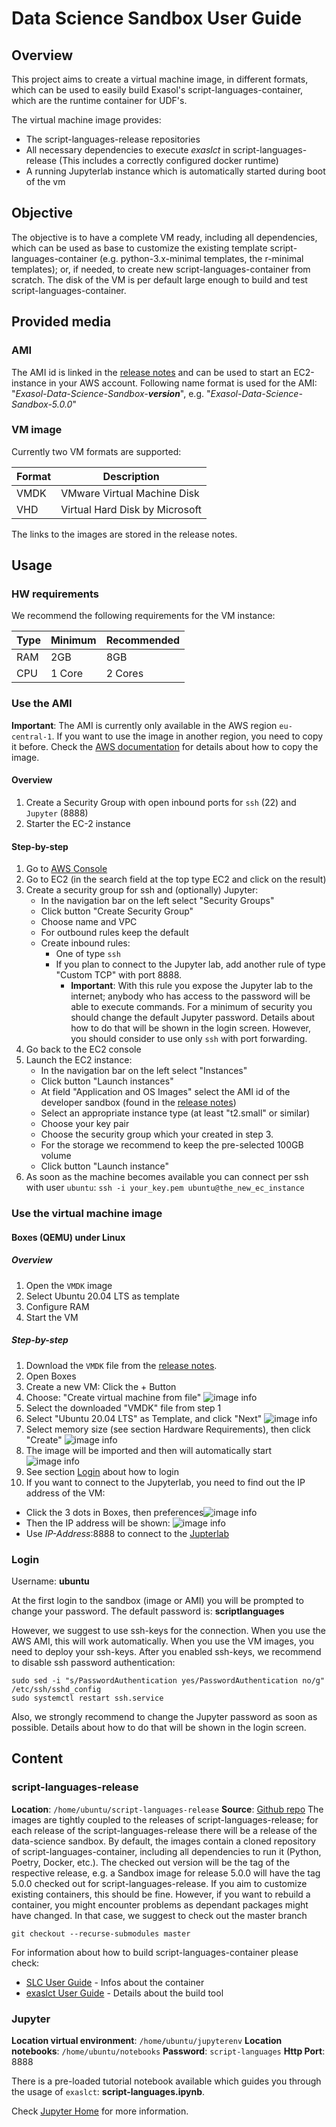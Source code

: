 # Data Science Sandbox User Guide

## Overview

This project aims to create a virtual machine image, in different formats, which can be used to easily build Exasol's script-languages-container, which are the runtime container for UDF's.

The virtual machine image provides:
* The script-languages-release repositories
* All necessary dependencies to execute _exaslct_ in script-languages-release (This includes a correctly configured docker runtime)
* A running Jupyterlab instance which is automatically started during boot of the vm

## Objective

The objective is to have a complete VM ready, including all dependencies, which can be used as base to customize the existing template script-languages-container (e.g. python-3.x-minimal templates, the r-minimal templates); or, if needed, to create new script-languages-container from scratch.
The disk of the VM is per default large enough to build and test script-languages-container.

## Provided media

### AMI

The AMI id is linked in the [release notes](https://github.com/exasol/data-science-sandbox/releases/latest) and can be used to start an EC2-instance in your AWS account.
Following name format is used for the AMI: "_Exasol-Data-Science-Sandbox-**version**_", e.g. "_Exasol-Data-Science-Sandbox-5.0.0_"

### VM image

Currently two VM formats are supported:

| Format      | Description                       |
| ----------- | --------------------------------- |
| VMDK        | VMware Virtual Machine Disk       |
| VHD         | Virtual Hard Disk by Microsoft    |

The links to the images are stored in the release notes.

## Usage

### HW requirements

We recommend the following requirements for the VM instance:

| Type | Minimum | Recommended |
|------|---------|-------------|
| RAM  | 2GB     | 8GB         |
| CPU  | 1 Core  | 2 Cores     |

### Use the AMI

__Important__: The AMI is currently only available in the AWS region `eu-central-1`. If you want to use the image in another region, you need to copy it before. Check the [AWS documentation](https://docs.aws.amazon.com/AWSEC2/latest/UserGuide/CopyingAMIs.html) for details about how to copy the image.

#### Overview

1. Create a Security Group with open inbound ports for `ssh` (22) and `Jupyter` (8888)
2. Starter the EC-2 instance

#### Step-by-step

1. Go to [AWS Console](https://aws.amazon.com/console/)
2. Go to EC2 (in the search field at the top type EC2 and click on the result)
3. Create a security group for ssh and (optionally) Jupyter:
    - In the navigation bar on the left select "Security Groups"
    - Click button "Create Security Group"
    - Choose name and VPC
    - For outbound rules keep the default
    - Create  inbound rules:
      - One of type `ssh`
      - If you plan to connect to the Jupyter lab, add another rule of type "Custom TCP" with port 8888.
        - **Important**: With this rule you expose the Jupyter lab to the internet; anybody who has access to the password will be able to execute commands. For a minimum of security you should change the default Jupyter password. Details about how to do that will be shown in the login screen. However, you should consider to use only `ssh` with port forwarding.
 4. Go back to the EC2 console
 5. Launch the EC2 instance:
     - In the navigation bar on the left select "Instances"
     - Click button "Launch instances"
     - At field "Application and OS Images" select the AMI id of the developer sandbox (found in the [release notes](https://github.com/exasol/data-science-sandbox/releases/latest))
     - Select an appropriate instance type (at least "t2.small" or similar)
     - Choose your key pair
     - Choose the security group which your created in step 3.
     - For the storage we recommend to keep the pre-selected 100GB volume
     - Click button "Launch instance"
6. As soon as the machine becomes available you can connect per ssh with user `ubuntu`: `ssh -i your_key.pem ubuntu@the_new_ec_instance`

### Use the virtual machine image

#### Boxes (QEMU) under Linux

##### Overview

1. Open the `VMDK` image
2. Select Ubuntu 20.04 LTS as template
3. Configure RAM
4. Start the VM

##### Step-by-step

1. Download the `VMDK` file from the [release notes](https://github.com/exasol/data-science-sandbox/releases/latest).
2. Open Boxes
3. Create a new VM: Click the + Button
4. Choose: "Create virtual machine from file"
![image info](./img/tutorial-screenshot-create-img.png)
5. Select the downloaded "VMDK" file from step 1
6. Select "Ubuntu 20.04 LTS" as Template, and click "Next"
![image info](./img/tutorial-screenshot-select-template.png)
7. Select memory size (see section Hardware Requirements), then click "Create"
![image info](./img/tutorial-screenshot-select-resources.png)
8. The image will be imported and then will automatically start
![image info](./img/tutorial-screenshot-importing.png)
9. See section [Login](#Login) about how to login
10. If you want to connect to the Jupyterlab, you need to find out the IP address of the VM:
- Click the 3 dots in Boxes, then preferences![image info](./img/tutorial-screenshot-open-preferences.png)
- Then the IP address will be shown: ![image info](./img/tutorial-screenshot-show-ip.png)
- Use _IP-Address_:8888 to connect to the [Jupterlab](#Jupyter)

### Login

Username: **ubuntu**

At the first login to the sandbox (image or AMI) you will be prompted to change your password.
The default password is: **scriptlanguages**

However, we suggest to use ssh-keys for the connection. When you use the AWS AMI, this will work automatically. When you use the VM images, you need to deploy your ssh-keys. After you enabled ssh-keys, we recommend to disable ssh password authentication:
```shell
sudo sed -i "s/PasswordAuthentication yes/PasswordAuthentication no/g" /etc/ssh/sshd_config
sudo systemctl restart ssh.service
```

Also, we strongly recommend to change the Jupyter password as soon as possible. Details about how to do that will be shown in the login screen.

## Content

### script-languages-release

**Location**: `/home/ubuntu/script-languages-release`
**Source**: [Github repo](https://github.com/exasol/script-languages-release)
The images are tightly coupled to the releases of script-languages-release; for each release of the script-languages-release there will be a release of the data-science sandbox.
By default, the images contain a cloned repository of script-languages-container, including all dependencies to run it (Python, Poetry, Docker, etc.). The checked out version will be the tag of the respective release, e.g. a Sandbox image for release 5.0.0 will have the tag 5.0.0 checked out for script-languages-release.
If you aim to customize existing containers, this should be fine. However, if you want to rebuild a container, you might encounter problems as dependant packages might have changed. In that case, we suggest to check out the master branch
```shell
git checkout --recurse-submodules master
```

For information about how to build script-languages-container please check:
- [SLC User Guide](https://github.com/exasol/script-languages-release/blob/master/doc/user_guide/user_guide.md) - Infos about the container
- [exaslct User Guide](https://github.com/exasol/script-languages-container-tool/blob/main/doc/user_guide/user_guide.md) - Details about the build tool

### Jupyter

**Location virtual environment**: `/home/ubuntu/jupyterenv`
**Location notebooks**: `/home/ubuntu/notebooks`
**Password**: `script-languages`
**Http Port**: 8888

There is a pre-loaded tutorial notebook available which guides you through the usage of `exaslct`:  __script-languages.ipynb__.

Check [Jupyter Home](https://jupyter.org/) for more information.
